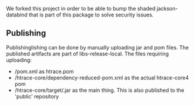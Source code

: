 We forked this project in order to be able to bump the shaded jackson-databind that is part of this package to solve security issues.

## Publishing

Publishinglishing can be done by manually uploading jar and pom files. The published artifacts are part of libs-release-local.
The files requiring uploading:
- /pom.xml as htrace.pom
- /htrace-core/dependency-reduced-pom.xml as the actual htrace-core4 pom
- /htrace-core/target/<package>.jar as the main thing. This is also published to the 'public' repository

